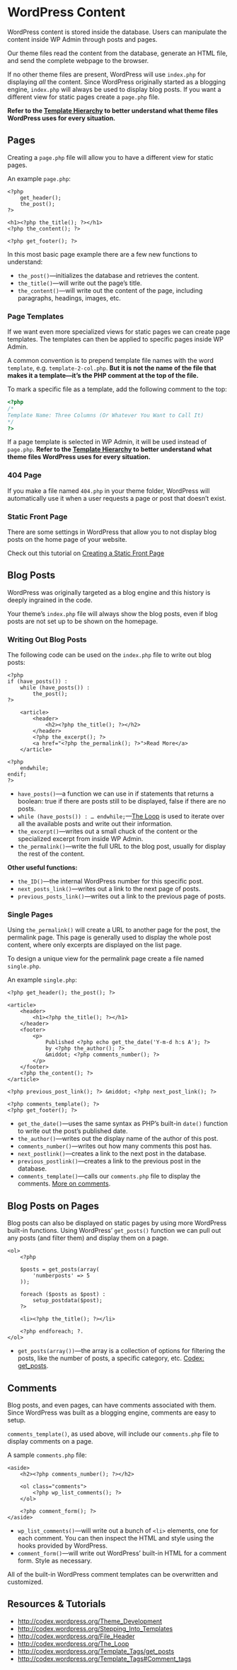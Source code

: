 # WordPress Content

WordPress content is stored inside the database. Users can manipulate the content inside WP Admin through posts and pages.

Our theme files read the content from the database, generate an HTML file, and send the complete webpage to the browser.

If no other theme files are present, WordPress will use `index.php` for displaying *all* the content. Since WordPress originally started as a blogging engine, `index.php` will always be used to display blog posts. If you want a different view for static pages create a `page.php` file.

**Refer to the [Template Hierarchy](http://codex.wordpress.org/Template_Hierarchy) to better understand what theme files WordPress uses for every situation.**

## Pages

Creating a `page.php` file will allow you to have a different view for static pages.

An example `page.php`:

```html+php
<?php
	get_header();
	the_post();
?>

<h1><?php the_title(); ?></h1>
<?php the_content(); ?>

<?php get_footer(); ?>
```

In this most basic page example there are a few new functions to understand:

- `the_post()`—initializes the database and retrieves the content.
- `the_title()`—will write out the page’s title.
- `the_content()`—will write out the content of the page, including paragraphs, headings, images, etc.

### Page Templates

If we want even more specialized views for static pages we can create page templates. The templates can then be applied to specific pages inside WP Admin.

A common convention is to prepend template file names with the word `template`, e.g. `template-2-col.php`. **But it is not the name of the file that makes it a template—it’s the PHP comment at the top of the file.**

To mark a specific file as a template, add the following comment to the top:

```php
<?php
/*
Template Name: Three Columns (Or Whatever You Want to Call It)
*/
?>
```

If a page template is selected in WP Admin, it will be used instead of `page.php`. **Refer to the [Template Hierarchy](http://codex.wordpress.org/Template_Hierarchy) to better understand what theme files WordPress uses for every situation.**

### 404 Page

If you make a file named `404.php` in your theme folder, WordPress will automatically use it when a user requests a page or post that doesn’t exist.

### Static Front Page

There are some settings in WordPress that allow you to not display blog posts on the home page of your website.

Check out this tutorial on [Creating a Static Front Page](http://codex.wordpress.org/Creating_a_Static_Front_Page)

## Blog Posts

WordPress was originally targeted as a blog engine and this history is deeply ingrained in the code.

Your theme’s `index.php` file will always show the blog posts, even if blog posts are not set up to be shown on the homepage.

### Writing Out Blog Posts

The following code can be used on the `index.php` file to write out blog posts:

```html+php
<?php
if (have_posts()) :
	while (have_posts()) :
		the_post();
?>

	<article>
		<header>
			<h2><?php the_title(); ?></h2>
		</header>
		<?php the_excerpt(); ?>
		<a href="<?php the_permalink(); ?>">Read More</a>
	</article>

<?php
	endwhile;
endif;
?>
```

- `have_posts()`—a function we can use in if statements that returns a boolean: true if there are posts still to be displayed, false if there are no posts.
- `while (have_posts()) : … endwhile;`—[The Loop](http://codex.wordpress.org/The_Loop) is used to iterate over all the available posts and write out their information.
- `the_excerpt()`—writes out a small chuck of the content or the specialized excerpt from inside WP Admin.
- `the_permalink()`—write the full URL to the blog post, usually for display the rest of the content.

**Other useful functions:**

- `the_ID()`—the internal WordPress number for this specific post.
- `next_posts_link()`—writes out a link to the next page of posts.
- `previous_posts_link()`—writes out a link to the previous page of posts.

### Single Pages

Using `the_permalink()` will create a URL to another page for the post, the permalink page. This page is generally used to display the whole post content, where only excerpts are displayed on the list page.

To design a unique view for the permalink page create a file named `single.php`.

An example `single.php`:

```html+php
<?php get_header(); the_post(); ?>

<article>
	<header>
		<h1><?php the_title(); ?></h1>
	</header>
	<footer>
		<p>
			Published <?php echo get_the_date('Y-m-d h:s A'); ?>
			by <?php the_author(); ?>
			&middot; <?php comments_number(); ?>
		</p>
	</footer>
	<?php the_content(); ?>
</article>

<?php previous_post_link(); ?> &middot; <?php next_post_link(); ?>

<?php comments_template(); ?>
<?php get_footer(); ?>
```

- `get_the_date()`—uses the same syntax as PHP’s built-in `date()` function to write out the post’s published date.
- `the_author()`—writes out the display name of the author of this post.
- `comments_number()`—writes out how many comments this post has.
- `next_postlink()`—creates a link to the next post in the database.
- `previous_postlink()`—creates a link to the previous post in the database.
- `comments_template()`—calls our `comments.php` file to display the comments. [More on comments](#comments).

## Blog Posts on Pages

Blog posts can also be displayed on static pages by using more WordPress built-in functions. Using WordPress’ `get_posts()` function we can pull out any posts (and filter them) and display them on a page.

```html+php
<ol>
	<?php

	$posts = get_posts(array(
		'numberposts' => 5
	));

	foreach ($posts as $post) :
		setup_postdata($post);
	?>

	<li><?php the_title(); ?></li>

	<?php endforeach; ?.
</ol>
```

- `get_posts(array())`—the array is a collection of options for filtering the posts, like the number of posts, a specific category, etc. [Codex: get_posts](http://codex.wordpress.org/Template_Tags/get_posts).

## Comments

Blog posts, and even pages, can have comments associated with them. Since WordPress was built as a blogging engine, comments are easy to setup.

`comments_template()`, as used above, will include our `comments.php` file to display comments on a page.

A sample `comments.php` file:

```html+php
<aside>
	<h2><?php comments_number(); ?></h2>

	<ol class="comments">
		<?php wp_list_comments(); ?>
	</ol>

	<?php comment_form(); ?>
</aside>
```

- `wp_list_comments()`—will write out a bunch of `<li>` elements, one for each comment. You can then inspect the HTML and style using the hooks provided by WordPress.
- `comment_form()`—will write out WordPress’ built-in HTML for a comment form. Style as necessary.

All of the built-in WordPress comment templates can be overwritten and customized.

## Resources & Tutorials

- <http://codex.wordpress.org/Theme_Development>
- <http://codex.wordpress.org/Stepping_Into_Templates>
- <http://codex.wordpress.org/File_Header>
- <http://codex.wordpress.org/The_Loop>
- <http://codex.wordpress.org/Template_Tags/get_posts>
- <http://codex.wordpress.org/Template_Tags#Comment_tags>
